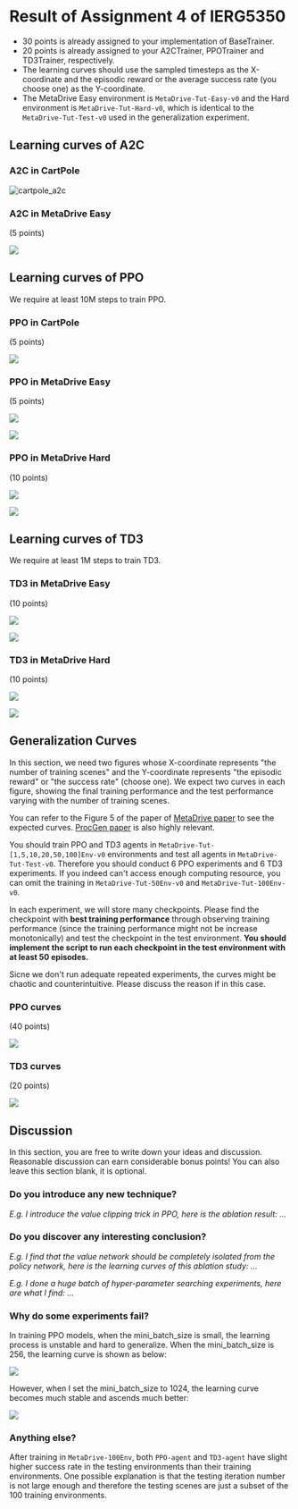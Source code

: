 # Result of Assignment 4 of IERG5350

* 30 points is already assigned to your implementation of BaseTrainer.
* 20 points is already assigned to your A2CTrainer, PPOTrainer and TD3Trainer, respectively.
* The learning curves should use the sampled timesteps as the X-coordinate and the episodic reward or the average success rate (you choose one) as the Y-coordinate.
* The MetaDrive Easy environment is `MetaDrive-Tut-Easy-v0` and the Hard environment is `MetaDrive-Tut-Hard-v0`, which is identical to the `MetaDrive-Tut-Test-v0` used in the generalization experiment.



## Learning curves of A2C

### A2C in CartPole

![cartpole_a2c](./results/cartpole_a2c.png)



### A2C in MetaDrive Easy

(5 points)

![](./results/metaeasy_a2c.png)


## Learning curves of PPO

We require at least 10M steps to train PPO.



### PPO in CartPole

(5 points)

![](./results/cartpole_ppo.png)



###  PPO in MetaDrive Easy

(5 points)

![](./results/metaeasy_ppo_r.png)



![](./results/metaeasy_ppo_s.png)

### PPO in MetaDrive Hard

(10 points)

![](results/metahard_ppo_r.png)

![](results/metahard_ppo_s.png)


## Learning curves of TD3

We require at least 1M steps to train TD3.


### TD3 in MetaDrive Easy

(10 points)

![](./results/metaeasy_td3_r.png)

![](./results/metaeasy_td3_s.png)


### TD3 in MetaDrive Hard

(10 points)

![](./results/metahard_td3_r.png)

![](./results/metahard_td3_s.png)




## Generalization Curves

In this section, we need two figures whose X-coordinate represents "the number of training scenes" and the Y-coordinate 
represents "the episodic reward" or "the success rate" (choose one). 
We expect two curves in each figure, showing the final training performance and 
the test performance varying with the number of training scenes. 

You can refer to the Figure 5 of the paper of  [MetaDrive paper](https://arxiv.org/pdf/2109.12674.pdf) 
to see the expected curves. [ProcGen paper](http://proceedings.mlr.press/v97/cobbe19a/cobbe19a.pdf) is also highly relevant.

You should train PPO and TD3 agents in `MetaDrive-Tut-[1,5,10,20,50,100]Env-v0` environments and test all agents in `MetaDrive-Tut-Test-v0`. Therefore you should conduct 6 PPO experiments and 6 TD3 experiments. If you indeed can't access enough computing resource, you can omit the training in `MetaDrive-Tut-50Env-v0` and `MetaDrive-Tut-100Env-v0`.

In each experiment, we will store many checkpoints. Please find the checkpoint with **best training performance** through observing training performance (since the training performance might not be increase monotonically) and test the checkpoint in the test environment. **You should implement the script to run each checkpoint in the test environment with at least 50 episodes.**

Sicne we don't run adequate repeated experiments, the curves might be chaotic and counterintuitive. Please discuss the reason if in this case.


### PPO curves

(40 points)

![](./results/ppo_generalized.png)


### TD3 curves

(20 points)

![](./results/td3_generalized.png)



## Discussion

In this section, you are free to write down your ideas and discussion. Reasonable discussion can earn considerable bonus points! You can also leave this section blank, it is optional.

### Do you introduce any new technique?

*E.g. I introduce the value clipping trick in PPO, here is the ablation result: ...*





### Do you discover any interesting conclusion?

*E.g. I find that the value network should be completely isolated from the policy network, here is the learning curves of this ablation study: ...*

*E.g. I done a huge batch of hyper-parameter searching experiments, here are what I find: ...*





### Why do some experiments fail?

In training PPO models, when the mini_batch_size is small, the learning process is unstable and hard to generalize. When the mini_batch_size is 256, the learning curve is shown as below:

 ![](./results/metahard_ppo_s_256.png)

However, when I set the mini_batch_size to 1024, the learning curve becomes much stable and ascends much better:

![](./results/metahard_ppo_s.png)

 



### Anything else?

After training in `MetaDrive-100Env`, both `PPO-agent` and `TD3-agent`  have slight higher success rate in the testing environments than their training environments. One possible  explanation is that the testing iteration number is not large enough and therefore the testing scenes are just a subset of the 100 training environments. 



